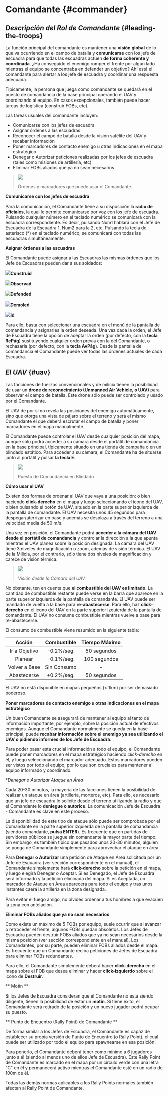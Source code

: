 # **Comandante** {#commander}

## _Descripción del Rol de Comandante_ {#leading-the-troops}

La función principal del comandante es mantener una **visión global** de lo que va ocurriendo en el campo de batalla y **comunicarse** con los jefe de escuadra para que todas las escuadras actúen **de forma coherente y coordinada**. ¿Ha conseguido el enemigo romper el frente por algún lado mientras el equipo se concentraba en defender un objetivo? Ahí está el comandante para alertar a los jefe de escuadra y coordinar una respuesta adecuada.

Tipicamente, la persona que juega como comandante se quedará en el puesto de comandancia de la base principal operando el UAV y coordinando al equipo. En casos excepcionales, también puede hacer tareas de logística (construir FOBs, etc).

Las tareas usuales del comandante incluyen:

* Comunicarse con los jefes de escuadra
* Asignar órdenes a las escuadras
* Reconocer el campo de batalla desde la visión satélite del UAV y recabar información
* Poner marcadores de contacto enemigo u otras indicaciones en el mapa estratégico
* Denegar o Autorizar peticiones realizadas por los jefes de escuadra (tales como misiones de artillería, etc)
* Eliminar FOBs aliados que ya no sean necesarios

> ![](/assets/commands.png)
>
> Órdenes y marcadores que puede usar el Comandante.

**Comunicarse con los jefes de escuadra**

Para la comunicación, el Comandante tiene a su disposición la **radio de oficiales**, la cual le permite comunicarse por voz con los jefe de escuadra. Pulsando cualquier número en el teclado numérico se comunicará con la escuadra correspondiente. Es decir, pulsando Num1 hablará con el Jefe de Escuadra de la Escuadra 1, Num2 para la 2, etc. Pulsando la tecla de asterisco (*) en el teclado numérico, se comunicará con todas las escuadras simultáneamente.

**Asignar órdenes a las escuadras**

El Comandante puede asignar a las Escuadras las mismas órdenes que los Jefe de Escuadras pueden dar a sus soldados:

![](/assets/build.png)**Construid**

![](/assets/observe.png)**Observad**

![](/assets/defendmarker.png)**Defended**

![](/assets/demolish.png)**Demoled**

![](/assets/move.png)**Id**

Para ello, basta con seleccionar una escuadra en el menú de la pantalla de comandancia y asignarles la orden deseada. Una vez dada la orden, el Jefe de Escuadra tiene la opción de aceptar la orden (por defecto, con la **tecla RePág**) sustituyendo cualquier orden previa con la del Comandante, o rechazarla (por defecto, con la **tecla AvPág**). Desde la pantalla de comandancia el Comandante puede ver todas las órdenes actuales de cada Escuadra.

## _El UAV_ {#uav}

Las facciones de fuerzas convencionales y de milicia tienen la posibilidad de usar un **drone de reconocimiento \(Unmanned Air Vehicle, o UAV\)** para observar el campo de batalla. Este drone sólo puede ser controlado y usado por el Comandante.

El UAV de por sí no revela las posiciones del enemigo automáticamente, sino que otorga una vista de pájaro sobre el terreno y será el mismo Comandante el que deberá escrutar el campo de batalla y poner marcadores en el mapa manualmente.

El Comandante puede controlar el UAV desde cualquier posición del mapa, aunque sólo podrá acceder a su cámara desde el portátil de comandancia en la base principal, típicamente situado en una tienda de campaña o en un blindado estático. Para acceder a su cámara, el Comandante ha de situarse junto al portátil y pulsar **la tecla E**. 

> ![](/assets/acvv.png)
>
> Puesto de Comandancia en Blindado

**Cómo usar el UAV**

Existen dos formas de ordenar al UAV que vaya a una posición: o bien haciendo **click-derecho** en el mapa y luego seleccionando el icono del UAV, o bien pulsando el botón de UAV, situado en la parte superior izquierda de la pantalla de comandante. El UAV necesita unos 45 segundos para despegar/aterrizar en base y además se desplaza a través del terreno a una velocidad media de 50 m/s.

Una vez en posición, el Comandante podrá **acceder a la cámara del UAV desde el portátil de comandancia** y controlar la dirección a la que apunta mientras el UAV planea sobre la posición designada. La cámara del UAV tiene 3 niveles de magnificación o zoom, además de visión térmica. El UAV de la Milicia, por el contrario, sólo tiene dos niveles de magnificación y carece de visión térmica.

> ![](/assets/uav.png)
>
> _Visión desde la Cámara del UAV_

No obstante, ten en cuenta que **el combustible del UAV es limitado**. La cantidad de combustible restante puede verse en la barra que aparece en la parte superior izquierda de la pantalla de comandante. El UAV puede ser mandado de vuelta a la base para **re-abastecerse**. Para ello, haz **click-derecho** en el icono del UAV en la parte superior izquierda de la pantalla de comandante. El UAV no consume combustible mientras vuelve a base para re-abastecerse. 

El consumo de combustible viene resumido en la siguiente tabla:

|Acción|Combustible|Tiempo Máximo|
|:---:|:---:|:---:|
|Ir a Objetivo|-0.2%/seg.|50 segundos|
|Planear|-0.1%/seg.|100 segundos|
|Volver a Base| Sin Consumo| - |
|Abastecerse|+0.2%/seg.|50 segundos|

El UAV no está disponible en mapas pequeños (< 1km) por ser demasiado poderoso.

**Poner marcadores de contacto enemigo u otras indicaciones en el mapa estratégico**

Un buen Comandante se asegurará de mantener al equipo al tanto de información importante, por ejemplo, sobre la posición actual de efectivos enemigos. Aunque el Comandante normalmente se queda en la base principal, puede **recabar información sobre el enemigo ya sea utilizando el UAV o pidiendo informes de los Jefe de Escuadra**. 

Para poder pasar esta crucial información a todo el equipo, el Comandante puede poner marcadores en el mapa estratégico haciendo *click-derecho* en él, y luego seleccionando el marcador adecuado. Estos marcadores pueden ser vistos por todo el equipo, por lo que son cruciales para mantener al equipo informado y coordinado.

**Denegar o Autorizar Ataque en Área*

Cada 20-30 minutos, la mayoría de las facciones tienen la posibilidad de realizar un ataque en área (artillería, morteros, etc). Para ello, es necesario que un jefe de escuadra lo solicite desde el terreno utilizando la radio y que el Comandante lo **deniegue o autorice**. La comunicación Jefe de Escuadra - Comandante es clave en este proceso.

La disponibilidad de este tipo de ataque sólo puede ser comprobada por el Comandante en la parte superior izquierda de la pantalla de comandancia (siendo comandante, **pulsa ENTER**). Es frecuente que en partidas de servidores públicos se juegue sin comandante la mayor parte del tiempo. Sin embargo, es también típico que pasados unos 20-30 minutos, alguien se ponga de Comandante simplemente para aprovechar el ataque en área.

Para **Denegar o Autorizar** una petición de Ataque en Área solicitada por un Jefe de Escuadra (ver sección correspondiente en el manual), el Comandante simplemente hará **click-derecho** sobre la petición en el mapa, y luego elegirá Denegar o Aceptar. Si es Denegado, el Jefe de Escuadra será informado y la petición eliminada del mapa. Si es Aceptada, un marcador de Ataque en Área aparecerá para todo el equipo y tras unos instantes caerá la artillería en la zona designada.

Para evitar el fuego amigo, no olvides ordenar a tus hombres a que evacuen la zona con antelación. 

**Eliminar FOBs aliados que ya no sean necesarios**

Como existe un máximo de 5 FOBs por equipo, suele ocurrir que al avanzar o retroceder el frente, algunos FOBs quedan obsoletos. Los Jefes de Escuadra pueden destruir FOBs aliados que ya no sean necesarios desde la misma posición (ver sección correspondiente en el manual). Los Comandantes, por su parte, pueden eliminar FOBs aliados desde el mapa. Es frecuente que un Comandante reciba peticiones de Jefes de Escuadra para eliminar FOBs redundantes.

Para ello, el Comandante simplemente deberá hacer **click-derecho** en el mapa sobre el FOB que desea eliminar y hacer **click-izquierdo** sobre el icono de **Destruir**.

** Motín **

Si los Jefes de Escuadra consideran que el Comandante no está siendo diligente, tienen la posibilidad de estar un **motín**. Si tiene éxito, el Comandante será retirado de la posición y un nuevo jugador podrá ocupar su puesto.

** Punto de Encuentro (Rally Point) de Comandante **

De forma similar a los Jefes de Escuadra, el Comandante es capaz de establecer su propia versión de Punto de Encuentro (o Rally Point), el cual puede ser utilizado por todo el equipo para spawnearse en esa posición.

Para ponerlo, el Comandante deberá tener como mínimo a 6 jugadores junto a él (siendo al menos uno de ellos Jefe de Escuadra). Este Rally Point de Comandante es marcado en el mapa por un círculo verde con una letra "C" en él y permanecerá activo mientras el Comandante esté en un radio de 100m de él.

Todas las demás normas aplicables a los Rally Points normales también afectan al Rally Point de Comandante.







